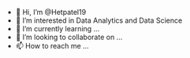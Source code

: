 - 👋 Hi, I’m @Hetpatel19
- 👀 I’m interested in Data Analytics and Data Science
- 🌱 I’m currently learning ...
- 💞️ I’m looking to collaborate on ...
- 📫 How to reach me ... 


<!---
Hetpatel19/Hetpatel19 is a ✨ special ✨ repository because its `README.md` (this file) appears on your GitHub profile.
You can click the Preview link to take a look at your changes.
--->
